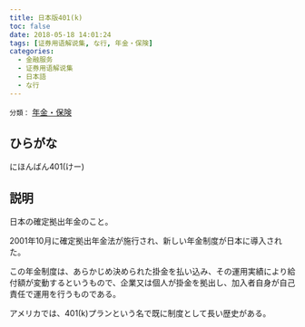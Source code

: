 ```yaml
---
title: 日本版401(k)
toc: false
date: 2018-05-18 14:01:24
tags: [证券用语解说集, な行, 年金・保険]
categories:
  - 金融服务
  - 证券用语解说集
  - 日本語
  - な行
---
```


`分類：` [年金・保険](/tags/年金・保険/)

## ひらがな

にほんばん401(けー)

## 説明

日本の確定拠出年金のこと。

2001年10月に確定拠出年金法が施行され、新しい年金制度が日本に導入された。

この年金制度は、あらかじめ決められた掛金を払い込み、その運用実績により給付額が変動するというもので、企業又は個人が掛金を拠出し、加入者自身が自己責任で運用を行うものである。

アメリカでは、401(k)プランという名で既に制度として長い歴史がある。
